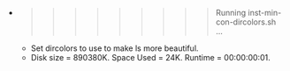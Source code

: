 * >>>>>>>>> Running inst-min-con-dircolors.sh ...
  * Set dircolors to use  to make ls more beautiful.
  * Disk size = 890380K. Space Used = 24K. Runtime = 00:00:00:01.
